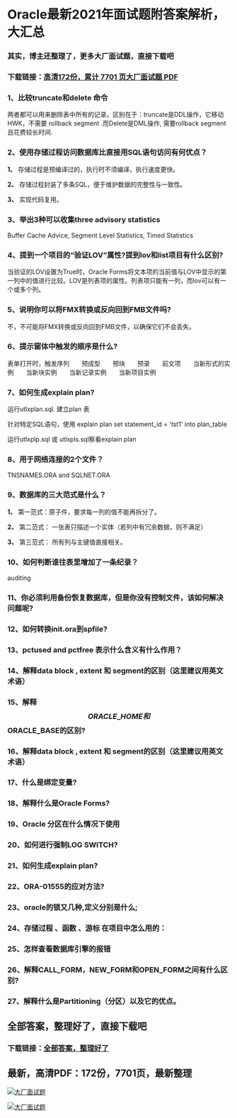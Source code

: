 # Oracle最新2021年面试题附答案解析，大汇总

### 其实，博主还整理了，更多大厂面试题，直接下载吧

### 下载链接：[高清172份，累计 7701 页大厂面试题  PDF](https://github.com/souyunku/DevBooks/blob/master/docs/index.md)



### 1、比较truncate和delete 命令

两者都可以用来删除表中所有的记录。区别在于：truncate是DDL操作，它移动HWK，不需要 rollback segment .而Delete是DML操作, 需要rollback segment 且花费较长时间.


### 2、使用存储过程访问数据库比直接用SQL语句访问有何优点？

**1、** 存储过程是预编译过的，执行时不须编译，执行速度更快。

**2、** 存储过程封装了多条SQL，便于维护数据的完整性与一致性。

**3、** 实现代码复用。


### 3、举出3种可以收集three advisory statistics

Buffer Cache Advice, Segment Level Statistics, Timed Statistics


### 4、提到一个项目的“验证LOV”属性?提到lov和list项目有什么区别?

当验证的LOV设置为True时，Oracle Forms将文本项的当前值与LOV中显示的第一列中的值进行比较。LOV是列表项的属性。列表项只能有一列，而lov可以有一个或多个列。


### 5、说明你可以将FMX转换或反向回到FMB文件吗?

不，不可能将FMX转换或反向回到FMB文件，以确保它们不会丢失。


### 6、提示窗体中触发的顺序是什么?

表单打开时，触发序列　　预成型　　预块　　预录　　前文项　　当新形式的实例　　当新块实例　　当新记录实例　　当新项目实例


### 7、如何生成explain plan?

运行utlxplan.sql. 建立plan 表

针对特定SQL语句，使用 explain plan set statement_id = 'tst1' into plan_table

运行utlxplp.sql 或 utlxpls.sql察看explain plan


### 8、用于网络连接的2个文件？

TNSNAMES.ORA and SQLNET.ORA


### 9、数据库的三大范式是什么？

**1、** 第一范式：原子件，要求每一列的值不能再拆分了。

**2、** 第二范式： 一张表只描述一个实体（若列中有冗余数据，则不满足）

**3、** 第三范式： 所有列与主键值直接相关。


### 10、如何判断谁往表里增加了一条纪录？

auditing


### 11、你必须利用备份恢复数据库，但是你没有控制文件，该如何解决问题呢?
### 12、如何转换init.ora到spfile?
### 13、pctused and pctfree 表示什么含义有什么作用？
### 14、解释data block , extent 和 segment的区别（这里建议用英文术语）
### 15、解释$$ORACLE\_HOME和$$ORACLE_BASE的区别?
### 16、解释data block , extent 和 segment的区别（这里建议用英文术语）
### 17、什么是绑定变量?
### 18、解释什么是Oracle Forms?
### 19、Oracle 分区在什么情况下使用
### 20、如何进行强制LOG SWITCH?
### 21、如何生成explain plan?
### 22、ORA-01555的应对方法?
### 23、oracle的锁又几种,定义分别是什么;
### 24、存储过程 、函数 、游标 在项目中怎么用的：
### 25、怎样查看数据库引擎的报错
### 26、解释CALL_FORM，NEW_FORM和OPEN_FORM之间有什么区别?
### 27、解释什么是Partitioning（分区）以及它的优点。




## 全部答案，整理好了，直接下载吧

### 下载链接：[全部答案，整理好了](https://www.souyunku.com/wp-content/uploads/weixin/githup-weixin-2.png)




## 最新，高清PDF：172份，7701页，最新整理

[![大厂面试题](https://www.souyunku.com/wp-content/uploads/weixin/mst.png "架构师专栏")](https://www.souyunku.com/wp-content/uploads/weixin/githup-weixin.png "架构师专栏")

[![大厂面试题](https://www.souyunku.com/wp-content/uploads/weixin/githup-weixin.png "架构师专栏")](https://www.souyunku.com/wp-content/uploads/weixin/githup-weixin.png "架构师专栏")
